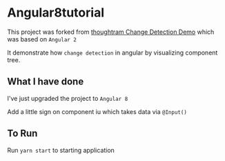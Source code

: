 # Angular8tutorial

This project was forked from [thoughtram Change Detection Demo](https://github.com/thoughtram/angular2-change-detection-demos) which was based on `Angular 2`

It demonstrate how `change detection` in angular by visualizing component tree.

## What I have done

I've just upgraded the project to `Angular 8`

Add a little sign on component iu which takes data via `@Input()`

## To Run

Run `yarn start` to starting application

